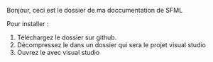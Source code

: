 Bonjour, ceci est le dossier de ma doccumentation de SFML

Pour installer :
 1. Téléchargez le dossier sur github.
 2. Décompressez le dans un dossier qui sera le projet visual studio
 3. Ouvrez le avec visual studio
